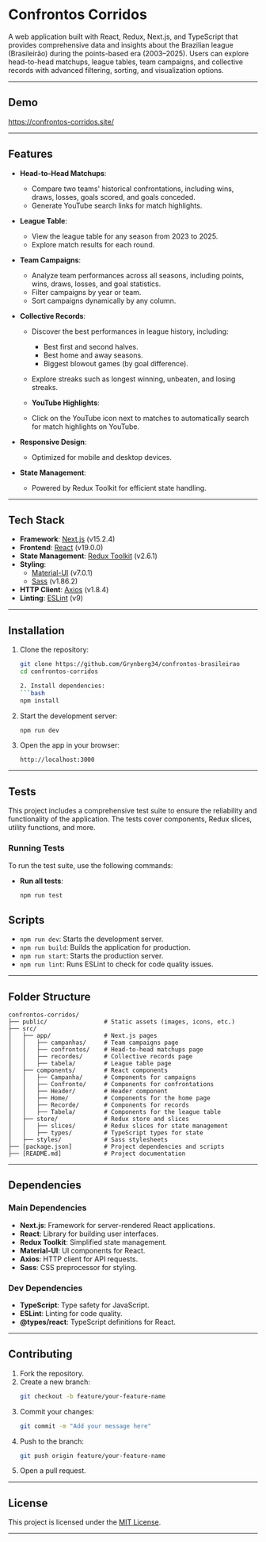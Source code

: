 # Confrontos Corridos

A web application built with React, Redux, Next.js, and TypeScript that provides comprehensive data and insights about the Brazilian league (Brasileirão) during the points-based era (2003–2025). Users can explore head-to-head matchups, league tables, team campaigns, and collective records with advanced filtering, sorting, and visualization options.

---

## Demo

https://confrontos-corridos.site/

---

## Features

- **Head-to-Head Matchups**:
  - Compare two teams' historical confrontations, including wins, draws, losses, goals scored, and goals conceded.
  - Generate YouTube search links for match highlights.

- **League Table**:
  - View the league table for any season from 2023 to 2025.
  - Explore match results for each round.

- **Team Campaigns**:
  - Analyze team performances across all seasons, including points, wins, draws, losses, and goal statistics.
  - Filter campaigns by year or team.
  - Sort campaigns dynamically by any column.

- **Collective Records**:
  - Discover the best performances in league history, including:
    - Best first and second halves.
    - Best home and away seasons.
    - Biggest blowout games (by goal difference).
  - Explore streaks such as longest winning, unbeaten, and losing streaks.

  - **YouTube Highlights**:
  - Click on the YouTube icon next to matches to automatically search for match highlights on YouTube.

- **Responsive Design**:
  - Optimized for mobile and desktop devices.

- **State Management**:
  - Powered by Redux Toolkit for efficient state handling.

---

## Tech Stack

- **Framework**: [Next.js](https://nextjs.org/) (v15.2.4)
- **Frontend**: [React](https://reactjs.org/) (v19.0.0)
- **State Management**: [Redux Toolkit](https://redux-toolkit.js.org/) (v2.6.1)
- **Styling**:
  - [Material-UI](https://mui.com/) (v7.0.1)
  - [Sass](https://sass-lang.com/) (v1.86.2)
- **HTTP Client**: [Axios](https://axios-http.com/) (v1.8.4)
- **Linting**: [ESLint](https://eslint.org/) (v9)

---

## Installation

1. Clone the repository:
   ```bash
   git clone https://github.com/Grynberg34/confrontos-brasileirao
   cd confrontos-corridos

   2. Install dependencies:
   ```bash
   npm install
   ```

3. Start the development server:
   ```bash
   npm run dev
   ```

4. Open the app in your browser:
   ```
   http://localhost:3000
   ```

---

## Tests

This project includes a comprehensive test suite to ensure the reliability and functionality of the application. The tests cover components, Redux slices, utility functions, and more.

### Running Tests

To run the test suite, use the following commands:

- **Run all tests**:
  ```bash
  npm run test

## Scripts

- `npm run dev`: Starts the development server.
- `npm run build`: Builds the application for production.
- `npm run start`: Starts the production server.
- `npm run lint`: Runs ESLint to check for code quality issues.

---

## Folder Structure

```
confrontos-corridos/
├── public/                # Static assets (images, icons, etc.)
├── src/
│   ├── app/               # Next.js pages
│   │   ├── campanhas/     # Team campaigns page
│   │   ├── confrontos/    # Head-to-head matchups page
│   │   ├── recordes/      # Collective records page
│   │   ├── tabela/        # League table page
│   ├── components/        # React components
│   │   ├── Campanha/      # Components for campaigns
│   │   ├── Confronto/     # Components for confrontations
│   │   ├── Header/        # Header component
│   │   ├── Home/          # Components for the home page
│   │   ├── Recorde/       # Components for records
│   │   ├── Tabela/        # Components for the league table
│   ├── store/             # Redux store and slices
│   │   ├── slices/        # Redux slices for state management
│   │   ├── types/         # TypeScript types for state
│   ├── styles/            # Sass stylesheets
├── [package.json]         # Project dependencies and scripts
├── [README.md]            # Project documentation
```

---

## Dependencies

### Main Dependencies
- **Next.js**: Framework for server-rendered React applications.
- **React**: Library for building user interfaces.
- **Redux Toolkit**: Simplified state management.
- **Material-UI**: UI components for React.
- **Axios**: HTTP client for API requests.
- **Sass**: CSS preprocessor for styling.

### Dev Dependencies
- **TypeScript**: Type safety for JavaScript.
- **ESLint**: Linting for code quality.
- **@types/react**: TypeScript definitions for React.

---

## Contributing

1. Fork the repository.
2. Create a new branch:
   ```bash
   git checkout -b feature/your-feature-name
   ```
3. Commit your changes:
   ```bash
   git commit -m "Add your message here"
   ```
4. Push to the branch:
   ```bash
   git push origin feature/your-feature-name
   ```
5. Open a pull request.

---

## License

This project is licensed under the [MIT License](https://opensource.org/licenses/MIT).

---
